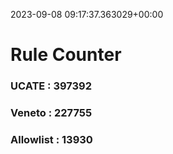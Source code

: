 2023-09-08 09:17:37.363029+00:00
# Rule Counter 
 ### UCATE : 397392

 ### Veneto : 227755

 ### Allowlist : 13930